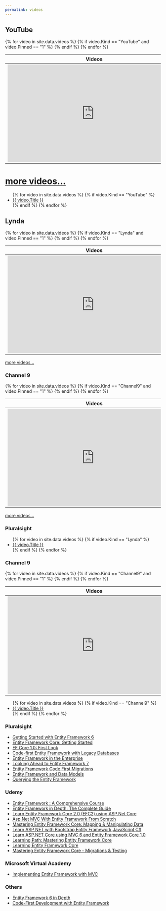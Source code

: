 ```yaml
---
permalink: videos
---
```

<h2>YouTube</h2>
<table>
	<thead>
		<tr>
			<th>Videos</th>
			<th>Description</th>
		</tr>
	</thead>
	<tbody>
{% for video in site.data.videos %}
	{% if video.Kind == "YouTube" and video.Pinned == "1" %}
		<tr>
			<td>
				<iframe width="560" height="315" src="https://www.youtube.com/embed/{{ video.ID }}" frameborder="0" allow="autoplay; encrypted-media" allowfullscreen></iframe>
			</td>
			<td>
				<h3>{{ video.Title }}</h3>
				{{ video.Description }}
			</td>
		</tr>
	{% endif %}
{% endfor %}		
	</tbody>
</table>


<a href="{{ site.github.url }}/youtube-videos">more videos...</a>
=======
<ul>
{% for video in site.data.videos %}
	{% if video.Kind == "YouTube" %}
		<li>
			<a href="https://www.youtube.com/watch?v={{ video.ID }}" target="_blank">{{ video.Title }}</a>
		</li>
	{% endif %}
{% endfor %}
</ul>

<h2>Lynda</h2>
<table>
	<thead>
		<tr>
			<th>Videos</th>
			<th>Description</th>
		</tr>
	</thead>
	<tbody>
{% for video in site.data.videos %}
	{% if video.Kind == "Lynda" and video.Pinned == "1" %}
		<tr>
			<td>
				<iframe width="560" height="315" src='https://www.lynda.com/player/embed/{{ video.ID }}?fs=3&w=560&h=315&ps=paused&utm_medium=referral&utm_source=embed+video&utm_campaign=ldc-website&utm_content=vid-{{ video.ID }}' mozallowfullscreen='true' webkitallowfullscreen='true' allowfullscreen='true' frameborder='0'></iframe>
			</td>
			<td>
				<h3>{{ video.Title }}</h3>
				{{ video.Description }}
			</td>
		</tr>
	{% endif %}
{% endfor %}		
	</tbody>
</table>


<a href="{{ site.github.url }}/lynda-videos">more videos...</a>

<h3>Channel 9</h3>
<table>
	<thead>
		<tr>
			<th>Videos</th>
			<th>Description</th>
		</tr>
	</thead>
	<tbody>
{% for video in site.data.videos %}
	{% if video.Kind == "Channel9" and video.Pinned == "1" %}
		<tr>
			<td>
                <iframe width='560' height='315' src="https://channel9.msdn.com/{{ video.ID }}/player?format=smooth" mozallowfullscreen='true' webkitallowfullscreen='true' allowFullScreen frameBorder="0"></iframe>
			</td>
			<td>
				<h3>{{ video.Title }}</h3>
				{{ video.Description }}
			</td>
		</tr>
	{% endif %}
{% endfor %}		
	</tbody>
</table>

<a href="{{ site.github.url }}/channel9-videos">more videos...</a>

<h3>Pluralsight</h3>

<ul>
{% for video in site.data.videos %}
	{% if video.Kind == "Lynda" %}
		<li>
			<a href="{{ video.Url }}" target="_blank">{{ video.Title }}</a>
		</li>
	{% endif %}
{% endfor %}
</ul>



<h3>Channel 9</h3>
<table>
	<thead>
		<tr>
			<th>Videos</th>
			<th>Description</th>
		</tr>
	</thead>
	<tbody>
{% for video in site.data.videos %}
	{% if video.Kind == "Channel9" and video.Pinned == "1" %}
		<tr>
			<td>
                <iframe width="560" height="315" src="https://channel9.msdn.com/{{ video.ID }}/player?format=smooth" mozallowfullscreen='true' webkitallowfullscreen='true' allowFullScreen frameBorder="0"></iframe>
			</td>
			<td>
				<h3>{{ video.Title }}</h3>
				{{ video.Description }}
			</td>
		</tr>
	{% endif %}
{% endfor %}		
	</tbody>
</table>
<ul>
{% for video in site.data.videos %}
	{% if video.Kind == "Channel9" %}
		<li>
			<a href="https://channel9.msdn.com/{{ video.ID }}?ocid=player" target="_blank">{{ video.Title }}</a>
		</li>
	{% endif %}
{% endfor %}
</ul>


<h3>Pluralsight</h3>
<ul>
	<li><a href="https://app.pluralsight.com/library/courses/entity-framework-6-getting-started/table-of-contents" target="_blank">Getting Started with Entity Framework 6</a></li>
    <li><a href="https://app.pluralsight.com/library/courses/entity-framework-core-getting-started/table-of-contents" target="_blank">Entity Framework Core: Getting Started</a></li>
    <li><a href="https://app.pluralsight.com/library/courses/play-by-play-ef-core-1-0-first-look-julie-lerman/table-of-contents" target="_blank">EF Core 1.0: First Look</a></li>
    <li><a href="https://app.pluralsight.com/library/courses/code-first-entity-framework-legacy-databases/table-of-contents" target="_blank">Code-first Entity Framework with Legacy Databases</a></li>
    <li><a href="https://app.pluralsight.com/library/courses/entity-framework-enterprise-update/table-of-contents" target="_blank">Entity Framework in the Enterprise</a></li>
    <li><a href="https://app.pluralsight.com/library/courses/entity-framework-7-looking-ahead/table-of-contents" target="_blank">Looking Ahead to Entity Framework 7</a></li>
    <li><a href="https://app.pluralsight.com/library/courses/efmigrations/table-of-contents" target="_blank">Entity Framework Code First Migrations</a></li>
    <li><a href="https://app.pluralsight.com/library/courses/efintro-models/table-of-contents" target="_blank">Entity Framework and Data Models</a></li>
    <li><a href="https://app.pluralsight.com/library/courses/querying-entity-framework/table-of-contents" target="_blank">Querying the Entity Framework</a></li>
</ul>
<h3>Udemy</h3>	
<ul>
	<li><a href="https://www.udemy.com/entity-framework-a-comprehensive-course/" target="_blank">Entity Framework : A Comprehensive Course</a></li>
    <li><a href="https://www.udemy.com/entity-framework-tutorial/" target="_blank">Entity Framework in Depth: The Complete Guide</a></li>
    <li><a href="https://www.udemy.com/learn-entity-framework-core-2-efc2-using-aspnet-core/" target="_blank">Learn Entity Framework Core 2.0 (EFC2) using ASP.Net Core</a></li>
    <li><a href="https://www.udemy.com/aspnet-mvc-with-entity-framework-from-scratch/" target="_blank">Asp.Net MVC With Entity Framework From Scratch</a></li>
    <li><a href="https://www.udemy.com/mastering-entity-framework-core-mapping-manipulating-data/" target="_blank">Mastering Entity Framework Core: Mapping & Manipulating Data</a></li>
    <li><a href="https://www.udemy.com/learn_aspnet_bootstrap_entityframework/" target="_blank">Learn ASP NET with Bootstrap,Entity Framework,JavaScript,C#</a></li>
    <li><a href="https://www.udemy.com/learn-aspnet-core-mvc-web-apis-ef-core-bonus-ios-app/" target="_blank">Learn ASP.NET Core using MVC 6 and Entity Framework Core 1.0</a></li>
    <li><a href="https://www.udemy.com/learning-path-mastering-entity-framework-core/" target="_blank">Learning Path: Mastering Entity Framework Core</a></li>
    <li><a href="https://www.udemy.com/learning-entity-framework-core/" target="_blank">Learning Entity Framework Core</a></li>
    <li><a href="https://www.udemy.com/mastering-entity-framework-core-migrations-testing/" target="_blank">Mastering Entity Framework Core - Migrations & Testing</a></li>
</ul>
<h3>Microsoft Virtual Academy</h3>
<ul>
    <li><a href="https://mva.microsoft.com/en-US/training-courses/implementing-entity-framework-with-mvc-8931?l=e2H2lDC3_8304984382" target="_blank">Implementing Entity Framework with MVC</a></li>
</ul>
<h3>Others</h3>
<ul>
	<li><a href="https://codewithmosh.teachable.com/p/entity-framework/?coupon_code=HALFOFF" target="_blank">Entity Framework 6 in Depth</a></li>
	<li><a href="https://www.wintellectnow.com/Videos/Watch?videoId=code-first-development-with-entity-framework" target="_blank">Code-First Development with Entity Framework</a></li>
</ul>